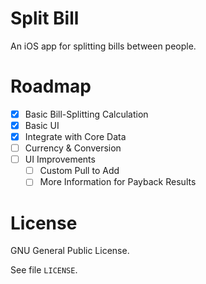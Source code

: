 # Split Bill

An iOS app for splitting bills between people.

# Roadmap

- [x] Basic Bill-Splitting Calculation
- [x] Basic UI
- [x] Integrate with Core Data
- [ ] Currency & Conversion
- [ ] UI Improvements
    - [ ] Custom Pull to Add
    - [ ] More Information for Payback Results

# License

GNU General Public License.

See file `LICENSE`.
